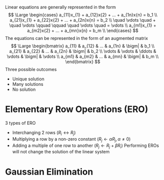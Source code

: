 Linear equations are generally represented in the form
$$
\Large
\begin{cases}
a_{11}x_{1} + a_{12}x{2} + ... + a_{1n}x{n} = b_1 \\
a_{21}x_{1} + a_{22}x{2} + ... + a_{2n}x{n} = b_2 \\
\quad \vdots \quad + \quad \vdots \qquad \qquad \quad \vdots \quad = \vdots \\
a_{m1}x_{1} + a_{m2}x{2} + ... + a_{mn}x{n} = b_m \\
\end{cases}
$$
The equations can be represented in the form of an augmented matrix
$$
\Large
\begin{bmatrix}
a_{11} & a_{12} & ... & a_{1n} & \bigm| & b_1 \\ 
a_{21} & a_{22} & ... & a_{2n} & \bigm| & b_2 \\
\vdots & \vdots & \ddots & \vdots & \bigm| & \vdots  \\ 
a_{m1} & a_{m2} & ... & a_{mn} & \bigm| & b_m \\
\end{bmatrix}
$$
Three possible outcomes
- Unique solution
- Many solutions
- No solution
# Elementary Row Operations (ERO)
3 types of ERO
- Interchanging 2 rows ($R_{i} \leftrightarrow R_j$)
- Multiplying a row by a non-zero constant ($R_{j}\leftarrow \alpha R_{j}, \alpha \neq 0$)
- Adding a multiple of one row to another ($R_{j} \leftarrow R_{j} + \beta R_i$)
Performing EROs will not change the solution of the linear system
# Gaussian Elimination
